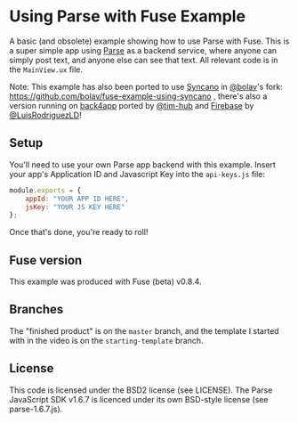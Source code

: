 # Using Parse with Fuse Example
A basic (and obsolete) example showing how to use Parse with Fuse. This is a super simple app using [Parse](https://www.parse.com) as a backend service, where anyone can simply post text, and anyone else can see that text. All relevant code is in the `MainView.ux` file.

Note: This example has also been ported to use [Syncano](https://www.syncano.io/) in [@bolav](https://github.com/bolav)'s fork: https://github.com/bolav/fuse-example-using-syncano , there's also a version running on [back4app](https://github.com/tim-hub/fuse-example-using-back4app-parse) ported by [@tim-hub](https://github.com/tim-hub) and [Firebase](https://github.com/LuisRodriguezLD/Fuse-Tags-with-Firebase) by [@LuisRodriguezLD](https://github.com/LuisRodriguezLD)!

## Setup
You'll need to use your own Parse app backend with this example. Insert your app's Application ID and Javascript Key into the `api-keys.js` file:
```js
module.exports = {
	appId: "YOUR APP ID HERE",
	jsKey: "YOUR JS KEY HERE"
};
```

Once that's done, you're ready to roll!

## Fuse version
This example was produced with Fuse (beta) v0.8.4.

## Branches
The "finished product" is on the `master` branch, and the template I started with in the video is on the `starting-template` branch.

## License
This code is licensed under the BSD2 license (see LICENSE). The Parse JavaScript SDK v1.6.7 is licenced under its own BSD-style license (see parse-1.6.7.js).
